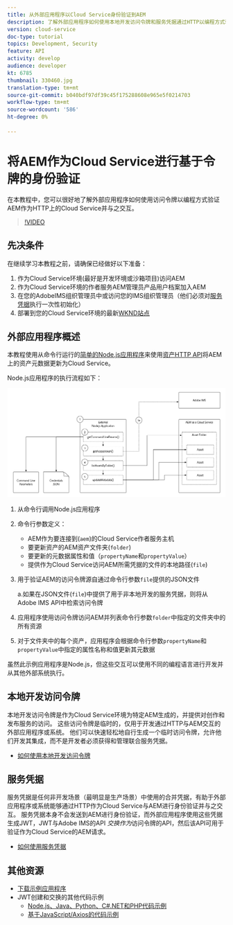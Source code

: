 ```yaml
---
title: 从外部应用程序以Cloud Service身份验证到AEM
description: 了解外部应用程序如何使用本地开发访问令牌和服务凭据通过HTTP以编程方式验证身份并与AEM进行交互，作为Cloud Service。
version: cloud-service
doc-type: tutorial
topics: Development, Security
feature: API
activity: develop
audience: developer
kt: 6785
thumbnail: 330460.jpg
translation-type: tm+mt
source-git-commit: b040bdf97df39c45f175288608e965e5f0214703
workflow-type: tm+mt
source-wordcount: '586'
ht-degree: 0%

---
```



# 将AEM作为Cloud Service进行基于令牌的身份验证

在本教程中，您可以很好地了解外部应用程序如何使用访问令牌以编程方式验证AEM作为HTTP上的Cloud Service并与之交互。

>[!VIDEO](https://video.tv.adobe.com/v/330460/?quality=12&learn=on)

## 先决条件

在继续学习本教程之前，请确保已经做好以下准备：

1. 作为Cloud Service环境(最好是开发环境或沙箱项目)访问AEM
1. 作为Cloud Service环境的作者服务AEM管理员产品用户档案加入AEM
1. 在您的AdobeIMS组织管理员中或访问您的IMS组织管理员（他们必须对[服务凭据](./service-credentials.md)执行一次性初始化）
1. 部署到您的Cloud Service环境的最新[WKND站点](https://github.com/adobe/aem-guides-wknd)

## 外部应用程序概述

本教程使用从命令行运行的[简单的Node.js应用程序](./assets/aem-guides_token-authentication-external-application.zip)来使用[资产HTTP API](https://experienceleague.adobe.com/docs/experience-manager-cloud-service/assets/admin/mac-api-assets.html)将AEM上的资产元数据更新为Cloud Service。

Node.js应用程序的执行流程如下：

![外部应用程序](./assets/overview/external-application.png)

1. 从命令行调用Node.js应用程序
1. 命令行参数定义：
   + AEM作为要连接到(`aem`)的Cloud Service作者服务主机
   + 要更新资产的AEM资产文件夹(`folder`)
   + 要更新的元数据属性和值（`propertyName`和`propertyValue`）
   + 提供作为Cloud Service访问AEM所需凭据的文件的本地路径(`file`)
1. 用于验证AEM的访问令牌源自通过命令行参数`file`提供的JSON文件

   a.如果在JSON文件(`file`)中提供了用于非本地开发的服务凭据，则将从Adobe IMS API中检索访问令牌
1. 应用程序使用访问令牌访问AEM并列表命令行参数`folder`中指定的文件夹中的所有资源
1. 对于文件夹中的每个资产，应用程序会根据命令行参数`propertyName`和`propertyValue`中指定的属性名称和值更新其元数据

虽然此示例应用程序是Node.js，但这些交互可以使用不同的编程语言进行开发并从其他外部系统执行。

## 本地开发访问令牌

本地开发访问令牌是作为Cloud Service环境为特定AEM生成的，并提供对创作和发布服务的访问。  这些访问令牌是临时的，仅用于开发通过HTTP与AEM交互的外部应用程序或系统。 他们可以快速轻松地自行生成一个临时访问令牌，允许他们开发其集成，而不是开发者必须获得和管理联合服务凭据。

+ [如何使用本地开发访问令牌](./local-development-access-token.md)

## 服务凭据

服务凭据是任何非开发场景（最明显是生产场景）中使用的合并凭据，有助于外部应用程序或系统能够通过HTTP作为Cloud Service与AEM进行身份验证并与之交互。 服务凭据本身不会发送到AEM进行身份验证，而外部应用程序使用这些凭据生成JWT，JWT与Adobe IMS的API _交换作为_&#x200B;访问令牌的API，然后该API可用于验证作为Cloud Service的AEM请求。

+ [如何使用服务凭据](./service-credentials.md)

## 其他资源

+ [下载示例应用程序](./assets/aem-guides_token-authentication-external-application.zip)
+ JWT创建和交换的其他代码示例
   + [Node.js、Java、Python、C#.NET和PHP代码示例](https://www.adobe.io/authentication/auth-methods.html#!AdobeDocs/adobeio-auth/master/JWT/samples/samples.md)
   + [基于JavaScript/Axios的代码示例](https://github.com/adobe/aemcs-api-client-lib)
